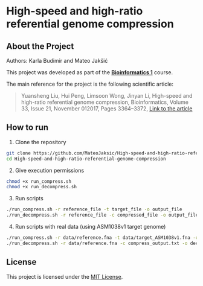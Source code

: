 # High-speed and high-ratio referential genome compression

## About the Project

Authors: Karla Budimir and Mateo Jakšić

This project was developed as part of the **[Bioinformatics 1](https://www.fer.unizg.hr/predmet/bio1)** course.  

The main reference for the project is the following scientific article:

> Yuansheng Liu, Hui Peng, Limsoon Wong, Jinyan Li, High-speed and high-ratio referential genome compression, Bioinformatics, Volume 33, Issue 21, November 012017, Pages 3364–3372, 
> [Link to the article](https://academic.oup.com/bioinformatics/article/33/21/3364/3885699?login=true) 

## How to run

1. Clone the repository

```bash
git clone https://github.com/MateoJaksic/High-speed-and-high-ratio-referential-genome-compression.git
cd High-speed-and-high-ratio-referential-genome-compression
```

2. Give execution permissions

```bash
chmod +x run_compress.sh
chmod +x run_decompress.sh
```

3. Run scripts

```bash
./run_compress.sh -r reference_file -t target_file -o output_file
./run_decompress.sh -r reference_file -c compressed_file -o output_file
```

4. Run scripts with real data (using ASM1038v1 target genome)

```bash
./run_compress.sh -r data/reference.fna -t data/target_ASM1038v1.fna -o compress_output.txt
./run_decompress.sh -r data/reference.fna -c compress_output.txt -o decompress_output.txt
```

## License

This project is licensed under the [MIT License](./LICENSE).